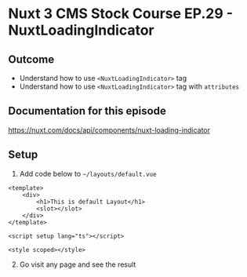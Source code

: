 # Nuxt 3 CMS Stock Course EP.29 - NuxtLoadingIndicator

## Outcome

-   Understand how to use `<NuxtLoadingIndicator>` tag
-   Understand how to use `<NuxtLoadingIndicator>` tag with `attributes`

## Documentation for this episode

https://nuxt.com/docs/api/components/nuxt-loading-indicator

## Setup

1. Add code below to `~/layouts/default.vue`

```vue
<template>
    <div>
        <h1>This is default Layout</h1>
        <slot></slot>
    </div>
</template>

<script setup lang="ts"></script>

<style scoped></style>
```

2. Go visit any page and see the result
